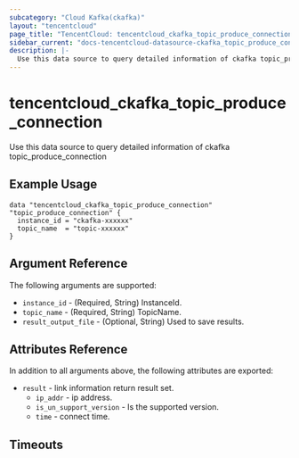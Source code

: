```yaml
---
subcategory: "Cloud Kafka(ckafka)"
layout: "tencentcloud"
page_title: "TencentCloud: tencentcloud_ckafka_topic_produce_connection"
sidebar_current: "docs-tencentcloud-datasource-ckafka_topic_produce_connection"
description: |-
  Use this data source to query detailed information of ckafka topic_produce_connection
---
```


# tencentcloud_ckafka_topic_produce_connection

Use this data source to query detailed information of ckafka topic_produce_connection

## Example Usage

```hcl
data "tencentcloud_ckafka_topic_produce_connection" "topic_produce_connection" {
  instance_id = "ckafka-xxxxxx"
  topic_name  = "topic-xxxxxx"
}
```

## Argument Reference

The following arguments are supported:

* `instance_id` - (Required, String) InstanceId.
* `topic_name` - (Required, String) TopicName.
* `result_output_file` - (Optional, String) Used to save results.

## Attributes Reference

In addition to all arguments above, the following attributes are exported:

* `result` - link information return result set.
  * `ip_addr` - ip address.
  * `is_un_support_version` - Is the supported version.
  * `time` - connect time.


## Timeouts

<no value>


